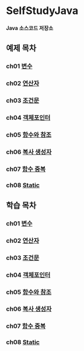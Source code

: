 # SelfStudyJava
#### Java 소스코드 저장소

## 예제 목차

### ch01 [변수](https://github.com/BangYunseo/TIL/blob/main/Language/Java/ch01_Variable)
### ch02 [연산자](https://github.com/BangYunseo/TIL/blob/main/Language/Java/ch02_Operator.md)
### ch03 [조건문](https://github.com/BangYunseo/TIL/blob/main/Language/Java/ch03_ConditionalStatement.md)
### ch04 [객체포인터](https://github.com/BangYunseo/TIL/blob/main/Language/Cpp/ch04_ObjectPointer.md)
### ch05 [함수와 참조](https://github.com/BangYunseo/TIL/blob/main/Language/Cpp/ch05_FunctionAndReference.md)
### ch06 [복사 생성자](https://github.com/BangYunseo/TIL/blob/main/Language/Cpp/ch06_CopyConstructor.md)
### ch07 [함수 중복](https://github.com/BangYunseo/TIL/blob/main/Language/Cpp/ch07_FunctionOverloading.md)
### ch08 [Static](https://github.com/BangYunseo/TIL/blob/main/Language/Cpp/ch08_Static.md)

## 학습 목차

### ch01 [변수](https://github.com/BangYunseo/TIL/blob/main/Language/Java/ch01_Variable.md)
### ch02 [연산자](https://github.com/BangYunseo/TIL/blob/main/Language/Java/ch02_Operator.md)
### ch03 [조건문](https://github.com/BangYunseo/TIL/blob/main/Language/Java/ch03_ConditionalStatement.md)
### ch04 [객체포인터](https://github.com/BangYunseo/TIL/blob/main/Language/Cpp/ch04_ObjectPointer.md)
### ch05 [함수와 참조](https://github.com/BangYunseo/TIL/blob/main/Language/Cpp/ch05_FunctionAndReference.md)
### ch06 [복사 생성자](https://github.com/BangYunseo/TIL/blob/main/Language/Cpp/ch06_CopyConstructor.md)
### ch07 [함수 중복](https://github.com/BangYunseo/TIL/blob/main/Language/Cpp/ch07_FunctionOverloading.md)
### ch08 [Static](https://github.com/BangYunseo/TIL/blob/main/Language/Cpp/ch08_Static.md)



